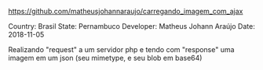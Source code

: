https://github.com/matheusjohannaraujo/carregando_imagem_com_ajax


Country: Brasil
State: Pernambuco
Developer: Matheus Johann Araújo
Date: 2018-11-05

Realizando "request" a um servidor php e tendo com "response" uma imagem em um json (seu mimetype, e seu blob em base64)

